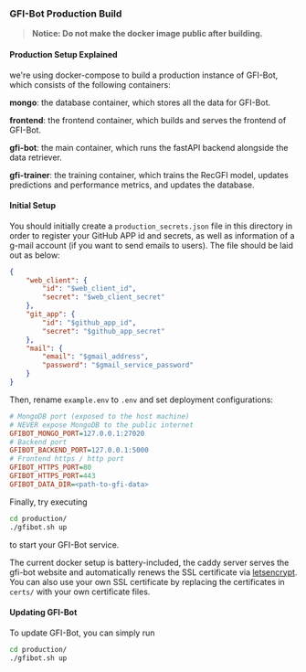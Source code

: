 ### GFI-Bot Production Build

> **Notice: Do not make the docker image public after building.**


#### Production Setup Explained

we're using docker-compose to build a production instance of GFI-Bot, which consists of the following containers:

**mongo**: the database container, which stores all the data for GFI-Bot.

**frontend**: the frontend container, which builds and serves the frontend of GFI-Bot.

**gfi-bot**: the main container, which runs the fastAPI backend alongside the data retriever.

**gfi-trainer**: the training container, which trains the RecGFI model, updates predictions and performance metrics, and updates the database.


#### Initial Setup

You should initially create a `production_secrets.json` file in this directory in order to register your GitHub APP id and secrets, as well as information of a g-mail account (if you want to send emails to users). The file should be laid out as below:

```json
{
    "web_client": {
        "id": "$web_client_id",
        "secret": "$web_client_secret"
    },
    "git_app": {
        "id": "$github_app_id",
        "secret": "$github_app_secret"
    },
    "mail": {
        "email": "$gmail_address",
        "password": "$gmail_service_password"
    }
}
```

Then, rename `example.env` to `.env` and set deployment configurations:

```ini
# MongoDB port (exposed to the host machine)
# NEVER expose MongoDB to the public internet
GFIBOT_MONGO_PORT=127.0.0.1:27020
# Backend port
GFIBOT_BACKEND_PORT=127.0.0.1:5000
# Frontend https / http port
GFIBOT_HTTPS_PORT=80
GFIBOT_HTTPS_PORT=443
GFIBOT_DATA_DIR=<path-to-gfi-data>
```

Finally, try executing

```bash
cd production/
./gfibot.sh up
```

to start your GFI-Bot service.

The current docker setup is battery-included, the caddy server serves the gfi-bot website and automatically renews the SSL certificate via [letsencrypt](https://letsencrypt.org/). You can also use your own SSL certificate by replacing the certificates in `certs/` with your own certificate files.


#### Updating GFI-Bot

To update GFI-Bot, you can simply run

```bash
cd production/
./gfibot.sh up
```